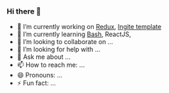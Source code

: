 ### Hi there 👋

- 🔭 I’m currently working on [Redux](https://redux-saga.js.org/), [Ingite template](https://github.com/infinitered/ignite)
- 🌱 I’m currently learning [Bash](https://ryanstutorials.net/bash-scripting-tutorial/bash-variables.php), ReactJS, 
- 👯 I’m looking to collaborate on ...
- 🤔 I’m looking for help with ...
- 💬 Ask me about ...
- 📫 How to reach me: ...
- 😄 Pronouns: ...
- ⚡ Fun fact: ...

